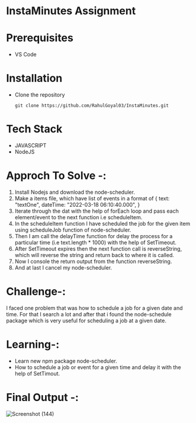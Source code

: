 ﻿# InstaMinutes Assignment

# Prerequisites 
* VS Code


# Installation 
* Clone the repository
    ``` 
    git clone https://github.com/RahulGoyal03/InstaMinutes.git
    ```

# Tech Stack

* JAVASCRIPT
* NodeJS

# Approch To Solve -:
1. Install Nodejs and download the node-scheduler.
2. Make a items file, which have list of events in a format of 
   {
    text: "textOne",
    dateTime: "2022-03-18 06:10:40.000",
   }
3. Iterate through the dat with the help of forEach loop and pass each element/event to the next function i.e scheduleItem.
4. In the scheduleItem function I have scheduled the job for the given item using scheduleJob function of node-scheduler.
5. Then I am call the delayTime function for delay the process for a particular time (i.e text.length * 1000) with the help of SetTimeout.
6. After SetTimeout expires then the next function call is reverseString, which will reverse the string and return back to where it is called.
7. Now I console the return output from the function reverseString.
8. And at last I cancel my node-scheduler.


# Challenge-:
I faced one problem that was how to schedule a job for a given date and time. For that I search a lot and after that i found the node-schedule package which is very useful for scheduling a job at a given date.

# Learning-:
* Learn new npm package node-scheduler.
* How to schedule a job or event for a given time and delay it with the help of SetTimout.

# Final Output -:
![Screenshot (144)](https://user-images.githubusercontent.com/91531231/159048877-22d6be82-c887-41be-93e5-ca020564a3bd.png)


